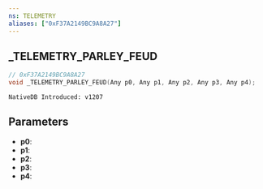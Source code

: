 ```yaml
---
ns: TELEMETRY
aliases: ["0xF37A2149BC9A8A27"]
---
```

## _TELEMETRY_PARLEY_FEUD

```c
// 0xF37A2149BC9A8A27
void _TELEMETRY_PARLEY_FEUD(Any p0, Any p1, Any p2, Any p3, Any p4);
```

```
NativeDB Introduced: v1207
```

## Parameters
* **p0**:
* **p1**:
* **p2**:
* **p3**:
* **p4**:
